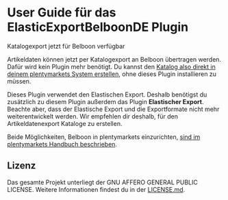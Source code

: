 # User Guide für das ElasticExportBelboonDE Plugin

<div class="alert alert-info" role="alert">
Katalogexport jetzt für Belboon verfügbar
 
Artikeldaten können jetzt per Katalogexport an Belboon übertragen werden. Dafür wird kein Plugin mehr benötigt. Du kannst den <a href="https://knowledge.plentymarkets.com/de-de/manual/main/maerkte/belboon.html#catalogue-export" target="_blank">Katalog also direkt in deinem plentymarkets System erstellen</a>, ohne dieses Plugin installieren zu müssen.
 
Dieses Plugin verwendet den Elastischen Export. Deshalb benötigst du zusätzlich zu diesem Plugin außerdem das Plugin **Elastischer Export**. Beachte aber, dass der Elastische Export und die Exportformate nicht mehr weiterentwickelt werden. Wir empfehlen dir deshalb, für den Artikeldatenexport Kataloge zu erstellen.
 
Beide Möglichkeiten, Belboon in plentymarkets einzurichten, <a href="https://knowledge.plentymarkets.com/de-de/manual/main/maerkte/belboon.html" target="_blank">sind im plentymarkets Handbuch beschrieben</a>.
</div>

## Lizenz

Das gesamte Projekt unterliegt der GNU AFFERO GENERAL PUBLIC LICENSE. Weitere Informationen findest du in der [LICENSE.md](https://github.com/plentymarkets/plugin-elastic-export-belboon-de/blob/master/LICENSE.md).
